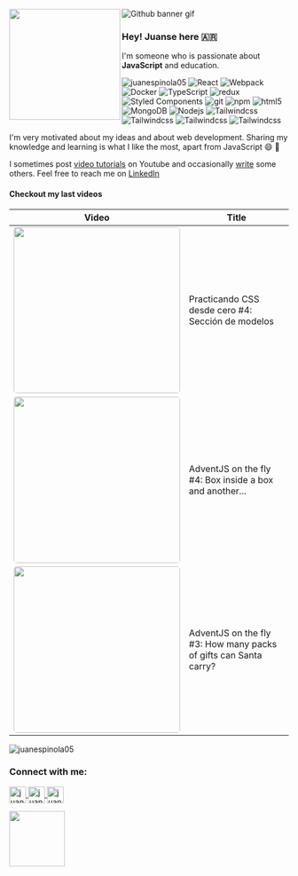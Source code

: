 ![Github banner gif](https://user-images.githubusercontent.com/36719203/208714031-5c705b08-afc1-4e5f-b9a7-6d69490d3013.gif)
<img align="left" src="https://i.imgur.com/7gLyXmx.png" width="200">

<h3>Hey! Juanse here 🇦🇷</h3>

<p>I'm someone who is passionate about <b>JavaScript</b> and education.

<p>
  <img src="https://komarev.com/ghpvc/?username=juanespinola05&label=Profile%20views&color=0e75b6&style=flat" alt="juanespinola05" />
  <img alt="React" src="https://img.shields.io/badge/-React-45b8d8?style=flat-square&logo=react&logoColor=white" />
  <img alt="Webpack" src="https://img.shields.io/badge/-Webpack-8DD6F9?style=flat-square&logo=webpack&logoColor=white" /> 
  <img alt="Docker" src="https://img.shields.io/badge/-Docker-46a2f1?style=flat-square&logo=docker&logoColor=white" />
  <img alt="TypeScript" src="https://img.shields.io/badge/-TypeScript-007ACC?style=flat-square&logo=typescript&logoColor=white" />
  <img alt="redux" src="https://img.shields.io/badge/-Redux-764ABC?style=flat-square&logo=redux&logoColor=white" />
  <img alt="Styled Components" src="https://img.shields.io/badge/-Styled_Components-db7092?style=flat-square&logo=styled-components&logoColor=white" />
  <img alt="git" src="https://img.shields.io/badge/-Git-F05032?style=flat-square&logo=git&logoColor=white" />
  <img alt="npm" src="https://img.shields.io/badge/-NPM-CB3837?style=flat-square&logo=npm&logoColor=white" />
  <img alt="html5" src="https://img.shields.io/badge/-HTML5-E34F26?style=flat-square&logo=html5&logoColor=white" />
  <img alt="MongoDB" src="https://img.shields.io/badge/-MongoDB-13aa52?style=flat-square&logo=mongodb&logoColor=white" />
  <img alt="Nodejs" src="https://img.shields.io/badge/-Nodejs-43853d?style=flat-square&logo=Node.js&logoColor=white" />
  <img alt="Tailwindcss" src="https://img.shields.io/badge/-Tailwind-38BDF8?style=flat-square&logo=Tailwindcss&logoColor=white" />
  <img alt="Tailwindcss" src="https://img.shields.io/badge/-Vite-A551FE?style=flat-square&logo=Vite&logoColor=white" />
  <img alt="Tailwindcss" src="https://img.shields.io/badge/-Express.js-89BB3C?style=flat-square&logo=Express&logoColor=white" />
  <img alt="Tailwindcss" src="https://img.shields.io/badge/-PostgreSQL-30628a?style=flat-square&logo=PostgreSQL&logoColor=white" />
</p>

<p>I'm very motivated about my ideas and about web development. Sharing my knowledge and learning is what I like the most, apart from JavaScript 😄 💛</p>

<!-- <u>I mostly write <b>JavaScript</b> these days. See my <u>pinned repositories</u> below.</p> -->

<p>I sometimes post <a href="https://www.youtube.com/channel/UCaw6pZKpqHpK-I0spCw0eeQ">video tutorials</a> on Youtube and occasionally <a href="https://juanse.dev">write</a> some others. Feel free to reach me on <a href="https://www.linkedin.com/in/juanse05/">LinkedIn</a></p>


<h4>Checkout my last videos</h4>
<table>
  <thead>
    <tr>
      <th>Video</th>
      <th>Title</th>
    </tr>
  </thead>
  <tbody>
   
  <tr>
    <td>
      <a href="https://youtube.comhttps://www.youtube.com/watch?v=gUxmFHvcXgk">
        <img
          style="border-radius: 5px;"
          width="300"
          src="https://i.ytimg.com/vi/gUxmFHvcXgk/hqdefault.jpg?sqp=-oaymwEcCNACELwBSFXyq4qpAw4IARUAAIhCGAFwAcABBg==&amp;rs=AOn4CLB47R3gjc5PD0lN7IyfeINfRFZnwQ"
        />
      </a>
    </td>
    <td>Practicando CSS desde cero #4: Sección de modelos</td>
  </tr>
   
  <tr>
    <td>
      <a href="https://youtube.comhttps://www.youtube.com/watch?v=TBueCOpgvFo">
        <img
          style="border-radius: 5px;"
          width="300"
          src="https://i.ytimg.com/vi/TBueCOpgvFo/hqdefault.jpg?sqp=-oaymwEcCNACELwBSFXyq4qpAw4IARUAAIhCGAFwAcABBg==&amp;rs=AOn4CLBONAAxAliFNWV3zoc80lxMW-BCoQ"
        />
      </a>
    </td>
    <td>AdventJS on the fly #4: Box inside a box and another...</td>
  </tr>
   
  <tr>
    <td>
      <a href="https://youtube.comhttps://www.youtube.com/watch?v=pV0v6mCNPZE">
        <img
          style="border-radius: 5px;"
          width="300"
          src="https://i.ytimg.com/vi/pV0v6mCNPZE/hqdefault.jpg?sqp=-oaymwEcCNACELwBSFXyq4qpAw4IARUAAIhCGAFwAcABBg==&amp;rs=AOn4CLCF57-1jS0SWtio5d2wlMJ6R4IeFQ"
        />
      </a>
    </td>
    <td>AdventJS on the fly #3: How many packs of gifts can Santa carry?</td>
  </tr>
   
  </tbody>
</table>

<p><img align="" src="https://github-readme-stats.vercel.app/api/top-langs/?username=juanespinola05" alt="juanespinola05" /></p>

<h3 align="left">Connect with me:</h3>
<p align="left">
<a href="https://instagram.com/juan.espinola05" target="_blank">
  <img align="center" src="https://i.imgur.com/LrCbYer.png" alt="juan.espinola05" height="30" width="30" />
</a>
<a href="https://www.youtube.com/channel/UCaw6pZKpqHpK-I0spCw0eeQ" target="_blank">
  <img align="center" src="https://i.imgur.com/3MEHCaH.png" alt="juanespinola05" height="30" width="30" />
</a>
<a href="https://linkedin.com/in/juanse05" target="_blank">
  <img align="center" src="https://i.imgur.com/AScbPqR.png" alt="juanse05" height="30" width="30" />
</a>
</p>

<a href="https://juanse.dev/">
  <img src="https://i.imgur.com/3OoHnuc.png" alt="" width="100">
</a>
<br />
